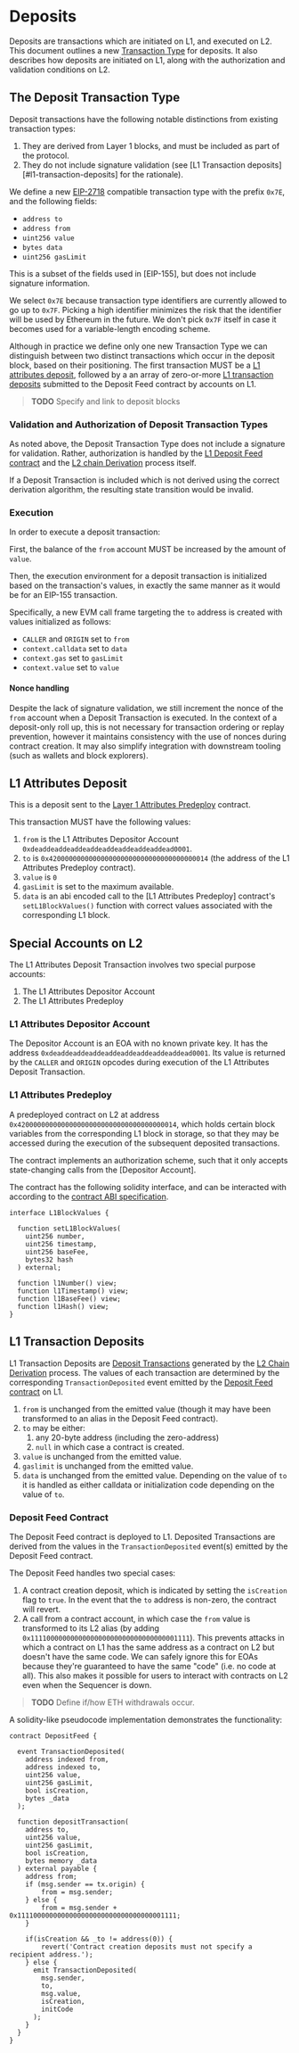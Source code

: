 # Deposits

Deposits are transactions which are initiated on L1, and executed on L2. This document outlines a new
[Transaction Type][transaction-type] for deposits. It also describes how deposits are initiated on
L1, along with the authorization and validation conditions on L2.

## The Deposit Transaction Type

[deposit-transaction-type]: #deposit-transaction-type

Deposit transactions have the following notable distinctions from existing transaction types:

1. They are derived from Layer 1 blocks, and must be included as part of the protocol.
2. They do not include signature validation (see [L1 Transaction deposits][#l1-transaction-deposits] for the rationale).

We define a new [EIP-2718] compatible transaction type with the prefix `0x7E`, and the following
fields:

- `address to`
- `address from`
- `uint256 value`
- `bytes data`
- `uint256 gasLimit`

This is a subset of the fields used in [EIP-155], but does not include signature information.

We select `0x7E` because transaction type identifiers are currently allowed to go up to `0x7F`.
Picking a high identifier minimizes the risk that the identifier will be used by Ethereum in the
future. We don't pick `0x7F` itself in case it becomes used for a variable-length encoding scheme.

Although in practice we define only one new Transaction Type we can distinguish between two distinct
transactions which occur in the deposit block, based on their positioning. The first transaction
MUST be a [L1 attributes deposit][l1-attributes-deposit], followed by a an array of zero-or-more
[L1 transaction deposits][l1-transaction-deposits] submitted to the Deposit Feed contract by
accounts on L1.

> **TODO** Specify and link to deposit blocks

### Validation and Authorization of Deposit Transaction Types

[authorization]: #authorization

As noted above, the Deposit Transaction Type does not include a signature for validation. Rather,
authorization is handled by the [L1 Deposit Feed contract][deposit-feed-contract] and the
[L2 chain Derivation][derivation] process itself.

If a Deposit Transaction is included which is not derived using the correct derivation algorithm,
the resulting state transition would be invalid.

### Execution

In order to execute a deposit transaction:

First, the balance of the `from` account MUST be increased by the amount of `value`.

Then, the execution environment for a deposit transaction is initialized based on the transaction's
values, in exactly the same manner as it would be for an EIP-155 transaction.

Specifically, a new EVM call frame targeting the `to` address is created with values initialized as
follows:

- `CALLER` and `ORIGIN` set to `from`
- `context.calldata` set to `data`
- `context.gas` set to `gasLimit`
- `context.value` set to `value`

#### Nonce handling

Despite the lack of signature validation, we still increment the nonce of the `from` account when a
Deposit Transaction is executed. In the context of a deposit-only roll up, this is not necessary
for transaction ordering or replay prevention, however it maintains consistency with the use of
nonces during contract creation. It may also simplify integration with downstream tooling (such
as wallets and block explorers).

## L1 Attributes Deposit

[l1-attributes-deposit]: #l1-attributes-deposit

This is a deposit sent to the [Layer 1 Attributes Predeploy][l1-attributes-predeploy] contract.

This transaction MUST have the following values:

1. `from` is the L1 Attributes Depositor Account `0xdeaddeaddeaddeaddeaddeaddeaddeaddead0001`.
2. `to` is `0x4200000000000000000000000000000000000014` (the address of the L1 Attributes Predeploy
   contract).
3. `value` is `0`
4. `gasLimit` is set to the maximum available.
5. `data` is an abi encoded call to the [L1 Attributes Predeploy] contract's `setL1BlockValues()`
   function with correct values associated with the corresponding L1 block.

## Special Accounts on L2

The L1 Attributes Deposit Transaction involves two special purpose accounts:

1. The L1 Attributes Depositor Account
2. The L1 Attributes Predeploy

### L1 Attributes Depositor Account

[l1-attributes-depositor-account]: #l1-attributes-depositor-account

The Depositor Account is an EOA with no known private key. It has the address
`0xdeaddeaddeaddeaddeaddeaddeaddeaddead0001`. Its value is returned by the `CALLER` and `ORIGIN`
opcodes during execution of the L1 Attributes Deposit Transaction.

### L1 Attributes Predeploy

[l1-attributes-predeploy]: #l1-attributes-predeploy

A predeployed contract on L2 at address `0x4200000000000000000000000000000000000014`, which holds
certain block variables from the corresponding L1 block in storage, so that they may be accessed
during the execution of the subsequent deposited transactions.

The contract implements an authorization scheme, such that it only accepts state-changing calls from
the [Depositor Account].

The contract has the following solidity interface, and can be interacted with according to the
[contract ABI specification][ABI].

```solidity
interface L1BlockValues {

  function setL1BlockValues(
    uint256 number,
    uint256 timestamp,
    uint256 baseFee,
    bytes32 hash
  ) external;

  function l1Number() view;
  function l1Timestamp() view;
  function l1BaseFee() view;
  function l1Hash() view;
}
```

## L1 Transaction Deposits

[l1-transaction-deposits]: #l1-transaction-deposits

L1 Transaction Deposits are [Deposit Transactions][deposit-transaction-type] generated by the
[L2 Chain Derivation][derivation] process. The values of each transaction are determined by the
corresponding `TransactionDeposited` event emitted by the [Deposit Feed
contract][deposit-feed-contract] on L1.

1. `from` is unchanged from the emitted value (though it may have been transformed to an alias in
   the Deposit Feed contract).
2. `to` may be either:
    1. any 20-byte address (including the zero-address)
    2. `null` in which case a contract is created.
3. `value` is unchanged from the emitted value.
4. `gaslimit` is unchanged from the emitted value.
5. `data` is unchanged from the emitted value. Depending on the value of `to` it is handled as
   either calldata or initialization code depending on the value of `to`.

### Deposit Feed Contract

[deposit-feed-contract]: #deposit-feed-contract

The Deposit Feed contract is deployed to L1. Deposited Transactions are derived from the values in
the `TransactionDeposited` event(s) emitted by the Deposit Feed contract.

The Deposit Feed handles two special cases:

1. A contract creation deposit, which is indicated by setting the `isCreation` flag to `true`.
   In the event that the `to` address is non-zero, the contract will revert.
2. A call from a contract account, in which case the `from` value is transformed to its L2 alias (by
   adding `0x1111000000000000000000000000000000001111`). This prevents attacks in which a contract
   on L1 has the same address as a contract on L2 but doesn't have the same code. We can safely
   ignore this for EOAs because they're guaranteed to have the same "code" (i.e. no code at all).
   This also makes it possible for users to interact with contracts on L2 even when the Sequencer is
   down.

> **TODO** Define if/how ETH withdrawals occur.

A solidity-like pseudocode implementation demonstrates the functionality:

```solidity
contract DepositFeed {

  event TransactionDeposited(
    address indexed from,
    address indexed to,
    uint256 value,
    uint256 gasLimit,
    bool isCreation,
    bytes _data
  );

  function depositTransaction(
    address to,
    uint256 value,
    uint256 gasLimit,
    bool isCreation,
    bytes memory _data
  ) external payable {
    address from;
    if (msg.sender == tx.origin) {
        from = msg.sender;
    } else {
        from = msg.sender + 0x1111000000000000000000000000000000001111;
    }

    if(isCreation && _to != address(0)) {
        revert('Contract creation deposits must not specify a recipient address.');
    } else {
      emit TransactionDeposited(
        msg.sender,
        to,
        msg.value,
        isCreation,
        initCode
      );
    }
  }
}
```

<!-- All glossary references in this file. -->
[transaction-type]: /glossary.md#transaction-type
[derivation]:  /glossary.md#L2-chain-derivation

<!-- External links -->
[EIP-2718]: https://eips.ethereum.org/EIPS/eip-2718
[ABI]: https://docs.soliditylang.org/en/v0.8.10/abi-spec.html
